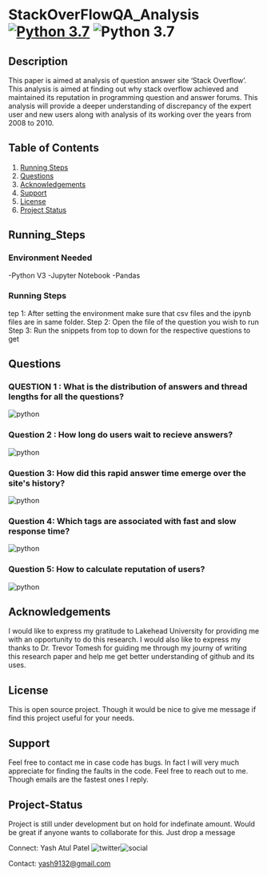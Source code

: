 # StackOverFlowQA_Analysis [![Python 3.7](https://img.shields.io/badge/python-3.7-blue.svg)](https://www.python.org/downloads/release/python-360/) ![Python 3.7](https://img.shields.io/github/contributors/YashPatel91/StackOverFlowQA_Analysis)
## Description 
This paper is aimed at analysis of question answer site ‘Stack Overflow’. This analysis is aimed at finding out why stack overflow achieved and maintained its reputation in
programming question and answer forums. This analysis will provide a deeper
understanding of discrepancy of the expert user and new users
along with analysis of its working over the years from 2008 to
2010.


## Table of Contents

1. [Running Steps](#Running_Steps)
2. [Questions](#Questions)
5. [Acknowledgements](#Acknowledgements)
6. [Support](#Support)
7. [License](#License)
8. [Project Status](#Project-Status)



## Running_Steps
### Environment Needed
-Python V3
-Jupyter Notebook
-Pandas

### Running Steps
tep 1: After setting the environment make sure that csv files and the ipynb files are in same folder. Step 2: Open the file of the question you wish to run
Step 3: Run the snippets from top to down for the respective questions to get 

## Questions
### QUESTION 1 : What is the distribution of answers and thread lengths for all the questions?
![python](readme_images/question_1.PNG)

### Question 2 : How long do users wait to recieve answers?
![python](readme_images/question_2.PNG)

### Question 3: How did this rapid answer time emerge over the site's history?
![python](readme_images/question_3.PNG)

### Question 4: Which tags are associated with fast and slow response time?
![python](readme_images/question_4.PNG)

### Question 5: How to calculate reputation of users?
![python](readme_images/question_5.PNG)

## Acknowledgements
I would like to express my gratitude to Lakehead University for providing me with an opportunity to do this research. I would also like to express my thanks to Dr. Trevor Tomesh for guiding me through my journy of writing this research paper and help me get better understanding of github and its uses.

## License
This is open source project. Though it would be nice to give me message if find this project useful for your needs.

## Support
Feel free to contact me in case code has bugs. In fact I will very much appreciate for finding the faults in the code. Feel free to reach out to me. Though emails are the fastest ones I reply.



## Project-Status
Project is still under development but on hold for indefinate amount. Would be great if anyone wants to collaborate for this. Just drop a message

Connect: Yash Atul Patel ![twitter](https://img.shields.io/twitter/follow/yashpatel?style=social)![social](https://img.shields.io/github/followers/YashPatel91?style=social) 

Contact: yash9132@gmail.com
